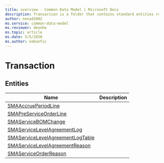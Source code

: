 ```yaml
---
title: overview - Common Data Model | Microsoft Docs
description: Transaction is a folder that contains standard entities related to the Common Data Model.
author: nenad1002
ms.service: common-data-model
ms.reviewer: deonhe
ms.topic: article
ms.date: 5/5/2020
ms.author: nebanfic
---
```


# Transaction


## Entities

|Name|Description|
|---|---|
|[SMAAccruePeriodLine](SMAAccruePeriodLine.md)||
|[SMAPreServiceOrderLine](SMAPreServiceOrderLine.md)||
|[SMAServiceBOMChange](SMAServiceBOMChange.md)||
|[SMAServiceLevelAgreementLog](SMAServiceLevelAgreementLog.md)||
|[SMAServiceLevelAgreementLogTable](SMAServiceLevelAgreementLogTable.md)||
|[SMAServiceLevelAgreementReason](SMAServiceLevelAgreementReason.md)||
|[SMAServiceOrderReason](SMAServiceOrderReason.md)||
